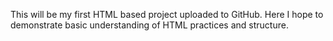 This will be my first HTML based project uploaded to GitHub. Here I hope to demonstrate basic understanding of HTML practices and structure. 